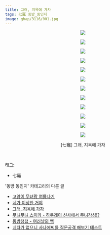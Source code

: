 ```yaml
---
title: 그래, 지옥에 가자
tags: 七竈 동방_동인지
image: ghap/3116/001.jpg
---
```

<div class="article">
<p style="text-align: center; clear: none; float: none;"><img src="{{ site.nasurl }}/ghap/3116/001.jpg"/></p>
<p style="text-align: center; clear: none; float: none;"><img src="{{ site.nasurl }}/ghap/3116/002.jpg"/></p>
<p style="text-align: center; clear: none; float: none;"><img src="{{ site.nasurl }}/ghap/3116/003.jpg"/></p>
<p style="text-align: center; clear: none; float: none;"><img src="{{ site.nasurl }}/ghap/3116/004.jpg"/></p>
<p style="text-align: center; clear: none; float: none;"><img src="{{ site.nasurl }}/ghap/3116/005.jpg"/></p>
<p style="text-align: center; clear: none; float: none;"><img src="{{ site.nasurl }}/ghap/3116/006.jpg"/></p>
<p style="text-align: center; clear: none; float: none;"><img src="{{ site.nasurl }}/ghap/3116/007.jpg"/></p>
<p style="text-align: center; clear: none; float: none;"><img src="{{ site.nasurl }}/ghap/3116/008.jpg"/></p>
<p style="text-align: center; clear: none; float: none;"><img src="{{ site.nasurl }}/ghap/3116/009.jpg"/></p>
<p style="text-align: center; clear: none; float: none;"><img src="{{ site.nasurl }}/ghap/3116/010.jpg"/></p>
<p style="text-align: center; clear: none; float: none;"><img src="{{ site.nasurl }}/ghap/3116/011.jpg"/></p>
<p style="text-align: center; clear: none; float: none;"><img src="{{ site.nasurl }}/ghap/3116/012.jpg"/></p>
<p style="text-align: center; clear: none; float: none;">[七竈] 그래, 지옥에 가자</p>
<p><br/></p>
</div><div class="tagTrail">
<p>태그: </p>
<ul>
<li>七竈</li>
</ul>
</div><div class="another">
<p>'동방 동인지' 카테고리의 다른 글</p>
<ul>
<li><a href="/2017-02-03-ghap_3129">고양이 무녀랑 여름나기</a></li>
<li><a href="/2017-02-03-ghap_3128">네가 이상한 거야</a></li>
<li><a href="/2017-01-12-ghap_3116">그래, 지옥에 가자</a></li>
<li><a href="/2017-01-12-ghap_3115">무녀무녀 스이카 - 하쿠레이 신사에서 무녀각성!?</a></li>
<li><a href="/2017-01-12-ghap_3114">동방청첩 - 여러날의 백</a></li>
<li><a href="/2017-01-12-ghap_3113">네타가 없으니 사나에씨를 질문공격 해보기 테스트</a></li>
</ul>
</div><div class="cb_module cb_fluid">
<div class="cb_wrt cb_profile">
</div><!-- commentList close -->
</div>